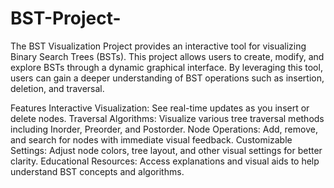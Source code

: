 # BST-Project-

The BST Visualization Project provides an interactive tool for visualizing Binary Search Trees (BSTs). This project allows users to create, modify, and explore BSTs through a dynamic graphical interface. By leveraging this tool, users can gain a deeper understanding of BST operations such as insertion, deletion, and traversal.

Features
Interactive Visualization: See real-time updates as you insert or delete nodes.
Traversal Algorithms: Visualize various tree traversal methods including Inorder, Preorder, and Postorder.
Node Operations: Add, remove, and search for nodes with immediate visual feedback.
Customizable Settings: Adjust node colors, tree layout, and other visual settings for better clarity.
Educational Resources: Access explanations and visual aids to help understand BST concepts and algorithms.
